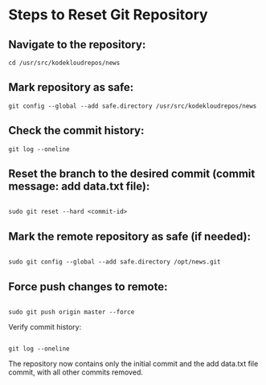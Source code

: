 
# Steps to Reset Git Repository

## Navigate to the repository:
```
cd /usr/src/kodekloudrepos/news
```
## Mark repository as safe:
```
git config --global --add safe.directory /usr/src/kodekloudrepos/news
```
## Check the commit history:
```
git log --oneline
```
## Reset the branch to the desired commit (commit message: add data.txt file):
```

sudo git reset --hard <commit-id>
```

## Mark the remote repository as safe (if needed):
```

sudo git config --global --add safe.directory /opt/news.git
```

## Force push changes to remote:
```

sudo git push origin master --force
```

Verify commit history:
```

git log --oneline
```

The repository now contains only the initial commit and the add data.txt file commit, with all other commits removed.
